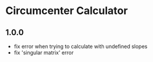 # Circumcenter Calculator

## 1.0.0

  * fix error when trying to calculate with undefined slopes
  * fix 'singular matrix' error